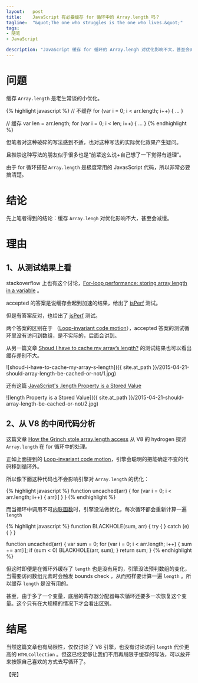 ```yaml
--- 
layout:   post
title:    JavaScript 有必要缓存 for 循环中的 Array.length 吗？
tagline:  "&quot;The one who struggles is the one who lives.&quot;"
tags: 
- 随笔
- JavaScript

description: "JavaScript 缓存 for 循环的 Array.lengh 对优化影响不大，甚至会减慢"
---
```


问题
====

缓存 `Array.length` 是老生常谈的小优化。

{% highlight javascript %}
// 不缓存 
for (var i = 0; i < arr.length; i++) {
...
}

// 缓存
var len = arr.length;
for (var i = 0; i < len; i++) {
...
}
{% endhighlight %}


但笔者对这种破碎的写法感到不适，也对这种写法的实际优化效果产生疑问。

且推崇这种写法的朋友似乎很多也是“前辈这么说+自己想了一下觉得有道理”。

由于 for 循环搭配 `Array.length` 是极度常用的 JavasScript 代码，所以非常必要搞清楚。


结论
====

先上笔者得到的结论：缓存 `Array.lengh` 对优化影响不大，甚至会减慢。

理由
====

1、从测试结果上看
-----------------

stackoverflow 上也有这个讨论，[For-loop performance: storing array length in a variable](http://stackoverflow.com/questions/17989270/for-loop-performance-storing-array-length-in-a-variable) 。

accepted 的答案是说缓存会起到加速的结果，给出了 [jsPerf](http://jsperf.com/for-loop-research) 测试。

但是有答案反对，也给出了 [jsPerf](http://blogs.msdn.com/b/eternalcoding/archive/2015/01/07/javascript-shoud-i-have-to-cache-my-array-s-length.aspx) 测试。

两个答案的区别在于 （[Loop-invariant code motion](http://en.wikipedia.org/wiki/Loop-invariant_code_motion)），accepted 答案的测试循环里没有访问到数组，是不实际的，后面会讲到。

从另一篇文章 [Shoud I have to cache my array’s length?](http://blogs.msdn.com/b/eternalcoding/archive/2015/01/07/javascript-shoud-i-have-to-cache-my-array-s-length.aspx) 的测试结果也可以看出缓存差别不大。

![shoud-i-have-to-cache-my-array-s-length]({{ site.at_path }}/2015-04-21-should-array-length-be-cached-or-not/1.jpg)

还有这篇 [JavaScript's .length Property is a Stored Value](http://www.erichynds.com/blog/javascript-length-property-is-a-stored-value)

![length Property is a Stored Value]({{ site.at_path }}/2015-04-21-should-array-length-be-cached-or-not/2.jpg)

2、从 V8 的中间代码分析
-----------------------

这篇文章 [How the Grinch stole array.length access](http://mrale.ph/blog/2014/12/24/array-length-caching.html) 从 V8 的 hydrogen 探讨 `Array.length` 在 for 循环中的处理。

正如上面提到的 [Loop-invariant code motion](http://en.wikipedia.org/wiki/Loop-invariant_code_motion)，引擎会聪明的把能确定不变的代码移到循环外。

所以像下面这种代码也不会影响引擎对 `Array.length` 的优化：

{% highlight javascript %}
function uncached(arr) {
  for (var i = 0; i < arr.length; i++) {
    arr[i]
  }
}
{% endhighlight %}

而当循环中调用不可[内联函数](http://zh.wikipedia.org/zh/%E5%86%85%E8%81%94%E5%87%BD%E6%95%B0)时，引擎没法做优化，每次循环都会重新计算一遍 `length`

{% highlight javascript %}
function BLACKHOLE(sum, arr) {
  try { } catch (e) { }
}

function uncached(arr) {
  var sum = 0;
  for (var i = 0; i < arr.length; i++) {
    sum += arr[i];
    if (sum < 0) BLACKHOLE(arr, sum);
  }
  return sum;
}
{% endhighlight %}

但这时即便是在循环外缓存了 `length` 也是没有用的，引擎没法预判数组的变化，当需要访问数组元素时会触发 bounds check ，从而照样要计算一遍 `length` 。所以缓存 `length` 是没有用的。

甚至，由于多了一个变量，底层的寄存器分配器每次循环还要多一次恢复这个变量。这个只有在大规模的情况下才会看出区别。

结尾
====

当然这篇文章也有局限性，仅仅讨论了 V8 引擎，也没有讨论访问 `length` 代价更高的 `HTMLCollection` 。但这已经足够让我们不用再局限于缓存的写法，可以放开来按照自己喜欢的方式去写循环了。

【完】
